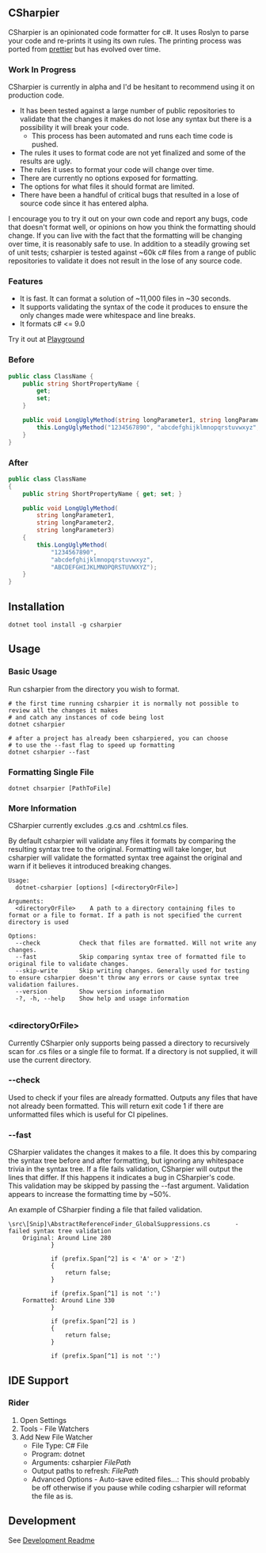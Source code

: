 ## CSharpier
CSharpier is an opinionated code formatter for c#. It uses Roslyn to parse your code and re-prints it using its own rules. The printing process was ported from [prettier](https://github.com/prettier/prettier) but has evolved over time.

### Work In Progress
CSharpier is currently in alpha and I'd be hesitant to recommend using it on production code.
  - It has been tested against a large number of public repositories to validate that the changes it makes do not lose any syntax but there is a possibility it will break your code.
    - This process has been automated and runs each time code is pushed.
  - The rules it uses to format code are not yet finalized and some of the results are ugly.
  - The rules it uses to format your code will change over time.
  - There are currently no options exposed for formatting.
  - The options for what files it should format are limited.
  - There have been a handful of critical bugs that resulted in a lose of source code since it has entered alpha.

I encourage you to try it out on your own code and report any bugs, code that doesn't format well, or opinions on how you think the formatting should change. If you can live with the fact that the formatting will be changing over time, it is reasonably safe to use. In addition to a steadily growing set of unit tests; csharpier is tested against ~60k c# files from a range of public repositories to validate it does not result in the lose of any source code. 

### Features
  - It is fast. It can format a solution of ~11,000 files in ~30 seconds.
  - It supports validating the syntax of the code it produces to ensure the only changes made were whitespace and line breaks.
  - It formats c# <= 9.0

Try it out at [Playground](https://csharpier.bnt-studios.com)

### Before
```c#
public class ClassName {
    public string ShortPropertyName {
        get;
        set; 
    }

    public void LongUglyMethod(string longParameter1, string longParameter2, string longParameter3) { 
        this.LongUglyMethod("1234567890", "abcdefghijklmnopqrstuvwxyz", "ABCDEFGHIJKLMNOPQRSTUVWXYZ");
    }
}
```

### After
```c#
public class ClassName
{
    public string ShortPropertyName { get; set; }

    public void LongUglyMethod(
        string longParameter1,
        string longParameter2,
        string longParameter3)
    {
        this.LongUglyMethod(
            "1234567890",
            "abcdefghijklmnopqrstuvwxyz",
            "ABCDEFGHIJKLMNOPQRSTUVWXYZ");
    }
}
```

## Installation
```console
dotnet tool install -g csharpier
```

## Usage
### Basic Usage
Run csharpier from the directory you wish to format.
```console
# the first time running csharpier it is normally not possible to review all the changes it makes
# and catch any instances of code being lost 
dotnet csharpier

# after a project has already been csharpiered, you can choose
# to use the --fast flag to speed up formatting
dotnet csharpier --fast
```

### Formatting Single File
```console
dotnet chsarpier [PathToFile]
```

### More Information
CSharpier currently excludes .g.cs and .cshtml.cs files.

By default csharpier will validate any files it formats by comparing the resulting syntax tree to the original.
Formatting will take longer, but csharpier will validate the formatted syntax tree against the original and warn if it believes it introduced breaking changes. 

```console
Usage:
  dotnet-csharpier [options] [<directoryOrFile>]

Arguments:
  <directoryOrFile>    A path to a directory containing files to format or a file to format. If a path is not specified the current directory is used

Options:
  --check           Check that files are formatted. Will not write any changes.
  --fast            Skip comparing syntax tree of formatted file to original file to validate changes.
  --skip-write      Skip writing changes. Generally used for testing to ensure csharpier doesn't throw any errors or cause syntax tree validation failures.
  --version         Show version information
  -?, -h, --help    Show help and usage information


```

### \<directoryOrFile\>
Currently CSharpier only supports being passed a directory to recursively scan for .cs files or a single file to format.
If a directory is not supplied, it will use the current directory.

### --check
Used to check if your files are already formatted. Outputs any files that have not already been formatted. 
This will return exit code 1 if there are unformatted files which is useful for CI pipelines.

### --fast
CSharpier validates the changes it makes to a file. 
It does this by comparing the syntax tree before and after formatting, but ignoring any whitespace trivia in the syntax tree.
If a file fails validation, CSharpier will output the lines that differ. If this happens it indicates a bug in CSharpier's code.  
This validation may be skipped by passing the --fast argument. Validation appears to increase the formatting time by ~50%.

An example of CSharpier finding a file that failed validation.
```
\src\[Snip]\AbstractReferenceFinder_GlobalSuppressions.cs       - failed syntax tree validation
    Original: Around Line 280
            }

            if (prefix.Span[^2] is < 'A' or > 'Z')
            {
                return false;
            }

            if (prefix.Span[^1] is not ':')
    Formatted: Around Line 330
            }

            if (prefix.Span[^2] is )
            {
                return false;
            }

            if (prefix.Span[^1] is not ':')
```

## IDE Support
### Rider
1. Open Settings
2. Tools - File Watchers
3. Add New File Watcher
    * File Type: C# File
    * Program: dotnet
    * Arguments: csharpier $FilePath$
    * Output paths to refresh: $FilePath$
    * Advanced Options - Auto-save edited files...: This should probably be off otherwise if you pause while coding csharpier will reformat the file as is.

## Development
See [Development Readme](Src/README.md)

